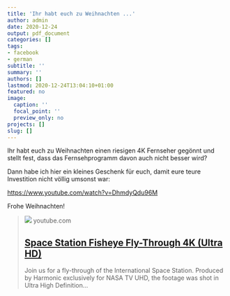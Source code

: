 ```yaml
---
title: 'Ihr habt euch zu Weihnachten ...'
author: admin
date: 2020-12-24
output: pdf_document
categories: []
tags:
- facebook
- german
subtitle: ''
summary: ''
authors: []
lastmod: 2020-12-24T13:04:10+01:00
featured: no
image:
  caption: ''
  focal_point: ''
  preview_only: no
projects: []
slug: []
---
```

Ihr habt euch zu Weihnachten einen riesigen 4K Fernseher gegönnt und stellt fest, dass das Fernsehprogramm davon auch nicht besser wird? 

Dann habe ich hier ein kleines Geschenk für euch, damit eure teure Investition nicht völlig umsonst war:

https://www.youtube.com/watch?v=DhmdyQdu96M

Frohe Weihnachten!
> [![](https://i.ytimg.com/vi/DhmdyQdu96M/maxresdefault.jpg)](https://www.youtube.com/watch?v=DhmdyQdu96M)
> youtube.com
> ## [Space Station Fisheye Fly-Through 4K (Ultra HD)](https://www.youtube.com/watch?v=DhmdyQdu96M)
>
>Join us for a fly-through of the International Space Station. Produced by Harmonic exclusively for NASA TV UHD, the footage was shot in Ultra High Definition...

